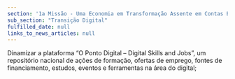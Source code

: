 ```yaml
---
section: '1a Missão - Uma Economia em Transformação Assente em Contas Equilibradas'
sub_section: "Transição Digital"
fulfilled_date: null
links_to_news_articles: null
---
```


Dinamizar a plataforma “O Ponto Digital – Digital Skills and Jobs”, um repositório nacional de ações de formação, ofertas de emprego, fontes de financiamento, estudos, eventos e ferramentas na área do digital;